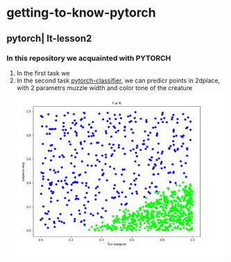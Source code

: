 # getting-to-know-pytorch
## pytorch| lt-lesson2
### In this repository we acquainted with PYTORCH 
1. In the first task we  
2. In the second task [pytorch-classifier](https://github.com/olexsahka/getting-to-know-pytorch-lesson2/blob/master/pytorch-classifier.ipynb), we can predicr points in 2dplace, with 2 parametrs muzzle width and color tone of the creature
![df](df.png)
